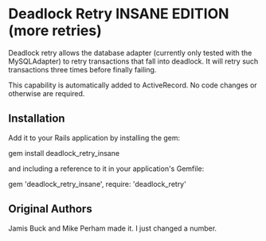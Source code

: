 # Deadlock Retry INSANE EDITION (more retries)

Deadlock retry allows the database adapter (currently only tested with the
MySQLAdapter) to retry transactions that fall into deadlock. It will retry
such transactions three times before finally failing.

This capability is automatically added to ActiveRecord. No code changes or otherwise are required.

## Installation

Add it to your Rails application by installing the gem:

  gem install deadlock_retry_insane

and including a reference to it in your application's Gemfile:

  gem 'deadlock_retry_insane', require: 'deadlock_retry'

## Original Authors

Jamis Buck and Mike Perham made it. I just changed a number.
